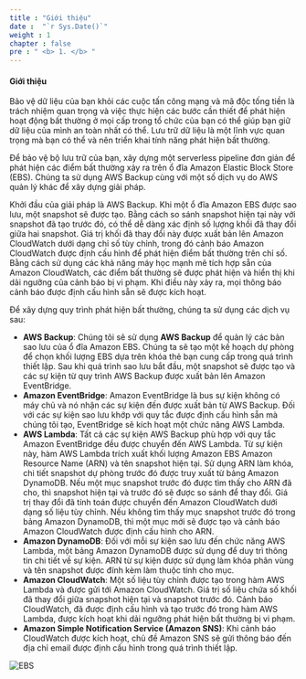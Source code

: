```yaml
---
title : "Giới thiệu"
date :  "`r Sys.Date()`" 
weight : 1 
chapter : false
pre : " <b> 1. </b> "
---
```


####  Giới thiệu

Bảo vệ dữ liệu của bạn khỏi các cuộc tấn công mạng và mã độc tống tiền là trách nhiệm quan trọng và việc thực hiện các bước cần thiết để phát hiện hoạt động bất thường ở mọi cấp trong tổ chức của bạn có thể giúp bạn giữ dữ liệu của mình an toàn nhất có thể. Lưu trữ dữ liệu là một lĩnh vực quan trọng mà bạn có thể và nên triển khai tính năng phát hiện bất thường.

Để bảo vệ bộ lưu trữ của bạn, xây dựng một serverless pipeline đơn giản để phát hiện các điểm bất thường xảy ra trên ổ đĩa Amazon Elastic Block Store (EBS). Chúng ta sử dụng AWS Backup cùng với một số dịch vụ do AWS quản lý khác để xây dựng giải pháp.

Khởi đầu của giải pháp là AWS Backup. Khi một ổ đĩa Amazon EBS được sao lưu, một snapshot sẽ được tạo. Bằng cách so sánh snapshot hiện tại này với snapshot đã tạo trước đó, có thể dễ dàng xác định số lượng khối đã thay đổi giữa hai snapshot. Giá trị khối đã thay đổi này được xuất bản lên Amazon CloudWatch dưới dạng chỉ số tùy chỉnh, trong đó cảnh báo Amazon CloudWatch được định cấu hình để phát hiện điểm bất thường trên chỉ số. Bằng cách sử dụng các khả năng máy học mạnh mẽ tích hợp sẵn của Amazon CloudWatch, các điểm bất thường sẽ được phát hiện và hiển thị khi dải ngưỡng của cảnh báo bị vi phạm. Khi điều này xảy ra, mọi thông báo cảnh báo được định cấu hình sẵn sẽ được kích hoạt.

Để xây dựng quy trình phát hiện bất thường, chúng ta sử dụng các dịch vụ sau:

- **AWS Backup**: Chúng tôi sẽ sử dụng **AWS Backup** để quản lý các bản sao lưu của ổ đĩa Amazon EBS. Chúng ta sẽ tạo một kế hoạch dự phòng để chọn khối lượng EBS dựa trên khóa thẻ bạn cung cấp trong quá trình thiết lập. Sau khi quá trình sao lưu bắt đầu, một snapshot sẽ được tạo và các sự kiện từ quy trình AWS Backup được xuất bản lên Amazon EventBridge.
- **Amazon EventBridge**: Amazon EventBridge là bus sự kiện không có máy chủ và nó nhận các sự kiện đến được xuất bản từ AWS Backup. Đối với các sự kiện sao lưu khớp với quy tắc được định cấu hình sẵn mà chúng tôi tạo, EventBridge sẽ kích hoạt một chức năng AWS Lambda.
- **AWS Lambda**: Tất cả các sự kiện AWS Backup phù hợp với quy tắc Amazon EventBridge đều được chuyển đến AWS Lambda. Từ sự kiện này, hàm AWS Lambda trích xuất khối lượng Amazon EBS  Amazon  Resource Name (ARN) và tên snapshot hiện tại. Sử dụng ARN làm khóa, chi tiết snapshot dự phòng trước đó được truy xuất từ ​​bảng Amazon DynamoDB. Nếu một mục snapshot trước đó được tìm thấy cho ARN đã cho, thì snapshot hiện tại và trước đó sẽ được so sánh để thay đổi. Giá trị thay đổi đã tính toán được chuyển đến Amazon CloudWatch dưới dạng số liệu tùy chỉnh. Nếu không tìm thấy mục snapshot trước đó trong bảng Amazon DynamoDB, thì một mục mới sẽ được tạo và cảnh báo Amazon CloudWatch được định cấu hình cho ARN.
- **Amazon DynamoDB**: Đối với mỗi sự kiện sao lưu đến chức năng AWS Lambda, một bảng Amazon DynamoDB được sử dụng để duy trì thông tin chi tiết về sự kiện. ARN từ sự kiện được sử dụng làm khóa phân vùng và tên snapshot được đính kèm làm thuộc tính cho mục.
- **Amazon CloudWatch**: Một số liệu tùy chỉnh được tạo trong hàm AWS Lambda và được gửi tới Amazon CloudWatch. Giá trị số liệu chứa số khối đã thay đổi giữa snapshot hiện tại và snapshot trước đó. Cảnh báo CloudWatch, đã được định cấu hình và tạo trước đó trong hàm AWS Lambda, được kích hoạt khi dải ngưỡng phát hiện bất thường bị vi phạm.
- **Amazon Simple Notification Service (Amazon SNS)**: Khi cảnh báo CloudWatch được kích hoạt, chủ đề Amazon SNS sẽ gửi thông báo đến địa chỉ email được định cấu hình trong quá trình thiết lập.

![EBS](/images/1/0007.png?featherlight=false&width=60pc)


